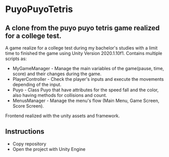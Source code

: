 # PuyoPuyoTetris

## A clone from the puyo puyo tetris game realized for a college test.

A game realize for a college test during my bachelor's studies with a limit time to finished the game using Unity Version 2020.1.10f1.
Contains multiple scripts as:
+ MyGameManager - Manage the main variables of the game(pause, time, score) and their changes during the game.
+ PlayerController - Check the player's inputs and execute the movements depending of the input.
+ Puyo - Class Puyo that have attributes for the speed fall and the color, also having methods for collisions and count.
+ MenusManager - Manage the menu's flow (Main Menu, Game Screen, Score Screen).

Frontend realized with the unity assets and framework.

## Instructions
+ Copy repository
+ Open the project with Unity Engine
